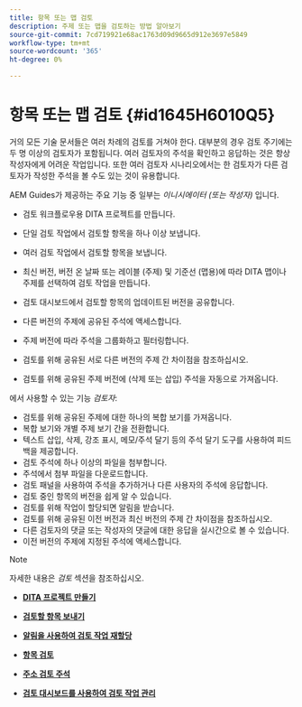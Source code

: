 ```yaml
---
title: 항목 또는 맵 검토
description: 주제 또는 맵을 검토하는 방법 알아보기
source-git-commit: 7cd719921e68ac1763d09d9665d912e3697e5849
workflow-type: tm+mt
source-wordcount: '365'
ht-degree: 0%

---
```



# 항목 또는 맵 검토 {#id1645H6010Q5}

거의 모든 기술 문서들은 여러 차례의 검토를 거쳐야 한다. 대부분의 경우 검토 주기에는 두 명 이상의 검토자가 포함됩니다. 여러 검토자의 주석을 확인하고 응답하는 것은 항상 작성자에게 어려운 작업입니다. 또한 여러 검토자 시나리오에서는 한 검토자가 다른 검토자가 작성한 주석을 볼 수도 있는 것이 유용합니다.

AEM Guides가 제공하는 주요 기능 중 일부는 *이니시에이터 \(또는 작성자\)* 입니다.

- 검토 워크플로우용 DITA 프로젝트를 만듭니다.
- 단일 검토 작업에서 검토할 항목을 하나 이상 보냅니다.

- 여러 검토 작업에서 검토할 항목을 보냅니다.

- 최신 버전, 버전 온 날짜 또는 레이블 \(주제\) 및 기준선 \(맵용\)에 따라 DITA 맵이나 주제를 선택하여 검토 작업을 만듭니다.

- 검토 대시보드에서 검토할 항목의 업데이트된 버전을 공유합니다.

- 다른 버전의 주제에 공유된 주석에 액세스합니다.

- 주제 버전에 따라 주석을 그룹화하고 필터링합니다.

- 검토를 위해 공유된 서로 다른 버전의 주제 간 차이점을 참조하십시오.

- 검토를 위해 공유된 주제 버전에 \(삭제 또는 삽입\) 주석을 자동으로 가져옵니다.


에서 사용할 수 있는 기능 *검토자*:

- 검토를 위해 공유된 주제에 대한 하나의 복합 보기를 가져옵니다.
- 복합 보기와 개별 주제 보기 간을 전환합니다.
- 텍스트 삽입, 삭제, 강조 표시, 메모/주석 달기 등의 주석 달기 도구를 사용하여 피드백을 제공합니다.
- 검토 주석에 하나 이상의 파일을 첨부합니다.
- 주석에서 첨부 파일을 다운로드합니다.
- 검토 패널을 사용하여 주석을 추가하거나 다른 사용자의 주석에 응답합니다.
- 검토 중인 항목의 버전을 쉽게 알 수 있습니다.
- 검토를 위해 작업이 할당되면 알림을 받습니다.
- 검토를 위해 공유된 이전 버전과 최신 버전의 주제 간 차이점을 참조하십시오.
- 다른 검토자의 댓글 또는 작성자의 댓글에 대한 응답을 실시간으로 볼 수 있습니다.
- 이전 버전의 주제에 지정된 주석에 액세스합니다.

>[!NOTE]
>
> 자세한 내용은 *검토* 섹션을 참조하십시오.

- **[DITA 프로젝트 만들기](authoring-create-dita-project.md)**

- **[검토할 항목 보내기](review-send-topics-for-review.md)**

- **[알림을 사용하여 검토 작업 재할당](reassign-review-using-notification.md)**

- **[항목 검토](review-topics.md)**

- **[주소 검토 주석](review-address-review-comments.md)**

- **[검토 대시보드를 사용하여 검토 작업 관리](review-manage-tasks-review-dashboard.md)**


